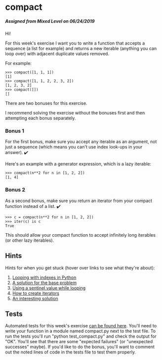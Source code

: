 # compact
##### Assigned from Mixed Level on 06/24/2019
Hi!

For this week's exercise I want you to write a function that accepts a sequence (a list for example) and returns a new iterable (anything you can loop over) with adjacent duplicate values removed.

For example:
```
>>> compact([1, 1, 1])
[1]
>>> compact([1, 1, 2, 2, 3, 2])
[1, 2, 3, 2]
>>> compact([])
[]
```
There are two bonuses for this exercise.

I recommend solving the exercise without the bonuses first and then attempting each bonus separately.

### Bonus 1

For the first bonus, make sure you accept any iterable as an argument, not just a sequence (which means you can't use index look-ups in your answer). ✔️

Here's an example with a generator expression, which is a lazy iterable:
```
>>> compact(n**2 for n in [1, 2, 2])
[1, 4]
```
### Bonus 2

As a second bonus, make sure you return an iterator from your compact function instead of a list. ✔️
```
>>> c = compact(n**2 for n in [1, 2, 2])
>>> iter(c) is c
True
```
This should allow your compact function to accept infinitely long iterables (or other lazy iterables).

## Hints

Hints for when you get stuck (hover over links to see what they're about):

1. [Looping with indexes in Python](https://treyhunner.com/2016/04/how-to-loop-with-indexes-in-python/)
2. [A solution for the base problem](https://stackoverflow.com/a/49182346/2633215)
3. [Using a sentinel value while looping](https://treyhunner.com/2019/03/unique-and-sentinel-values-in-python/#Other_cases_for_non-None_placeholders)
3. [How to create iterators](https://treyhunner.com/2018/06/how-to-make-an-iterator-in-python/)
4. [An interesting solution](https://stackoverflow.com/a/41511571/2633215)

## Tests

Automated tests for this week's exercise [can be found here](https://www.pythonmorsels.com/exercises/02e33401dd3b427d8d379311eac666ac/tests/). You'll need to write your function in a module named compact.py next to the test file. To run the tests you'll run "python test_compact.py" and check the output for "OK". You'll see that there are some "expected failures" (or "unexpected successes" maybe). If you'd like to do the bonus, you'll want to comment out the noted lines of code in the tests file to test them properly.

